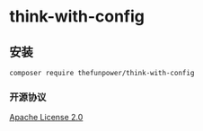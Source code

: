 # think-with-config
 
 
## 安装

~~~
composer require thefunpower/think-with-config
~~~
 

### 开源协议 

[Apache License 2.0](LICENSE)
 